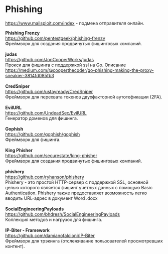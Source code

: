 # Phishing
https://www.mailsploit.com/index - подмена отправителя онлайн.

<b>Phishing Frenzy</b><br>
https://github.com/pentestgeek/phishing-frenzy<br>
Фреймворк для создания продвинутых фишинговых компаний.<br>
<br>
<b>judas</b><br>
https://github.com/JonCooperWorks/judas<br>
Прокси для фишинга с поддержкой ssl на Go. Описание https://medium.com/@cooperthecoder/go-phishing-making-the-proxy-sneakier-3814fd085fb3<br>
<br>
<b>CredSniper</b><br>
https://github.com/ustayready/CredSniper<br>
Фреймворк для перехвата токенов двухфакторной аутотефикации (2FA).<br>
<br>
<b>EvilURL</b><br>
https://github.com/UndeadSec/EvilURL<br>
Генератор доменов для фишинга.<br>
<br>
<b>Gophish</b><br>
https://github.com/gophish/gophish<br>
Фреймворк для фишинга.<br>
<br>
<b>King Phisher</b><br>
https://github.com/securestate/king-phisher<br>
Фреймворк для создания продвинутых фишинговых компаний.<br>
<br>
<b>phishery</b><br>
https://github.com/ryhanson/phishery<br>
Phishery - это простой HTTP-сервер с поддержкой SSL, основной целью которого является фишинг учетных данных с помощью Basic Authentication. Phishery также предоставляет возможность легко вводить URL-адрес в документ Word .docx<br>
<br>
<b>SocialEngineeringPayloads</b><br>
https://github.com/bhdresh/SocialEngineeringPayloads<br>
Коллекция методов и нагрузок для фишинга.<br>
<br>
<b>IP-Biter - Framework</b><br>
https://github.com/damianofalcioni/IP-Biter<br>
Фреймворк для трэкинга (отслеживание пользователей просмотревших контент).<br>
<br>
